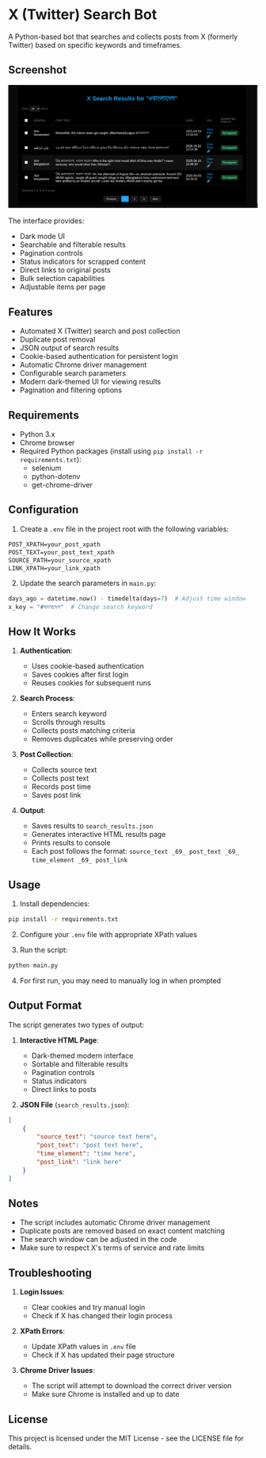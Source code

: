 # X (Twitter) Search Bot

A Python-based bot that searches and collects posts from X (formerly Twitter) based on specific keywords and timeframes.

## Screenshot
![X Search Results Interface](screenshot.png)

The interface provides:
- Dark mode UI
- Searchable and filterable results
- Pagination controls
- Status indicators for scrapped content
- Direct links to original posts
- Bulk selection capabilities
- Adjustable items per page

## Features

- Automated X (Twitter) search and post collection
- Duplicate post removal
- JSON output of search results
- Cookie-based authentication for persistent login
- Automatic Chrome driver management
- Configurable search parameters
- Modern dark-themed UI for viewing results
- Pagination and filtering options

## Requirements

- Python 3.x
- Chrome browser
- Required Python packages (install using `pip install -r requirements.txt`):
  - selenium
  - python-dotenv
  - get-chrome-driver

## Configuration

1. Create a `.env` file in the project root with the following variables:
```
POST_XPATH=your_post_xpath
POST_TEXT=your_post_text_xpath
SOURCE_PATH=your_source_xpath
LINK_XPATH=your_link_xpath
```

2. Update the search parameters in `main.py`:
```python
days_ago = datetime.now() - timedelta(days=7)  # Adjust time window
x_key = "#বাংলাদেশ"  # Change search keyword
```

## How It Works

1. **Authentication**:
   - Uses cookie-based authentication
   - Saves cookies after first login
   - Reuses cookies for subsequent runs

2. **Search Process**:
   - Enters search keyword
   - Scrolls through results
   - Collects posts matching criteria
   - Removes duplicates while preserving order

3. **Post Collection**:
   - Collects source text
   - Collects post text
   - Records post time
   - Saves post link

4. **Output**:
   - Saves results to `search_results.json`
   - Generates interactive HTML results page
   - Prints results to console
   - Each post follows the format: `source_text _69_ post_text _69_ time_element _69_ post_link`

## Usage

1. Install dependencies:
```bash
pip install -r requirements.txt
```

2. Configure your `.env` file with appropriate XPath values

3. Run the script:
```bash
python main.py
```

4. For first run, you may need to manually log in when prompted

## Output Format

The script generates two types of output:

1. **Interactive HTML Page**:
   - Dark-themed modern interface
   - Sortable and filterable results
   - Pagination controls
   - Status indicators
   - Direct links to posts

2. **JSON File** (`search_results.json`):
```json
[
    {
        "source_text": "source text here",
        "post_text": "post text here",
        "time_element": "time here",
        "post_link": "link here"
    }
]
```

## Notes

- The script includes automatic Chrome driver management
- Duplicate posts are removed based on exact content matching
- The search window can be adjusted in the code
- Make sure to respect X's terms of service and rate limits

## Troubleshooting

1. **Login Issues**:
   - Clear cookies and try manual login
   - Check if X has changed their login process

2. **XPath Errors**:
   - Update XPath values in `.env` file
   - Check if X has updated their page structure

3. **Chrome Driver Issues**:
   - The script will attempt to download the correct driver version
   - Make sure Chrome is installed and up to date

## License

This project is licensed under the MIT License - see the LICENSE file for details.
